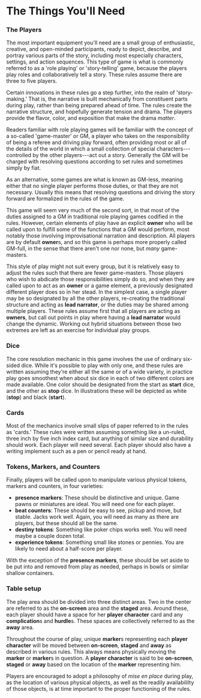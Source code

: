 # The Things You'll Need

### The Players
The most important equipment you'll need are a small group of enthusiastic, creative, and open-minded participants, ready to depict, describe, and portray various parts of the story, including most especially characters, settings, and action sequences.  This type of game is what is commonly referred to as a 'role playing' or 'story-telling' game, because the players play roles and collaboratively tell a story.  These rules assume there are three to five players.

Certain innovations in these rules go a step further, into the realm of 'story-making.'  That is, the narrative is built mechanically from constituent parts during play, rather than being prepared ahead of time.  The rules create the narrative structure, and hopefully generate tension and drama.  The players provide the flavor, color, and exposition that make the drama *matter*.

Readers familiar with role playing games will be familiar with the concept of a so-called 'game-master' or GM, a player who takes on the responsibility of being a referee and driving play forward, often providing most or all of the details of the world in which a small collection of special characters---controlled by the other players---act out a story.  Generally the GM will be charged with resolving questions according to set rules and sometimes simply by fiat.

As an alternative, some games are what is known as GM-less, meaning either that no single player performs those duties, or that they are not necessary.  Usually this means that resolving questions and driving the story forward are formalized in the rules of the game.

This game will seem very much of the second sort, in that most of the duties assigned to a GM in traditional role playing games codified in the rules.  However, certain elements of play have an explicit **owner** who will be called upon to fulfill some of the functions that a GM would perform, most notably those involving improvisational narration and description.  All players are by default **owner**s, and so this game is perhaps more properly called GM-full, in the sense that there aren't one nor none, but *many* game-masters.

This style of play might not suit every group, but it is relatively easy to adjust the rules such that there are fewer game-masters.  Those players who wish to abdicate those responsibilities simply do so, and when they are called upon to act as an **owner** or a game element, a previously designated different player does so in her stead.  In the simplest case, a single player may be so designated by all the other players, re-creating the traditional structure and acting as **lead narrator**, or the duties may be shared among multiple players.  These rules assume first that all players are acting as **owners**, but call out points in play where having a **lead narrator** would change the dynamic.  Working out hybrid situations between those two extremes are left as an exercise for individual play groups.

### Dice
The core resolution mechanic in this game involves the use of ordinary six-sided dice. While it's possible to play with only one, and these rules are written assuming they're either all the same or of a wide variety, in practice play goes smoothest when about six dice in each of two different colors are made available.  One color should be designated from the start as **start** dice, and the other as **stop** dice.  In illustrations these will be depicted as white (**stop**) and black (**start**).

### Cards
Most of the mechanics involve small slips of paper referred to in the rules as 'cards.'  These rules were written assuming something like a un-ruled, three inch by five inch index card, but anything of similar size and durability should work.  Each player will need several.  Each player should also have a writing implement such as a pen or pencil ready at hand.

### Tokens, Markers, and Counters
Finally, players will be called upon to manipulate various physical tokens, markers and counters, in four varieties:

* **presence markers**: These should be distinctive and unique. Game pawns or miniatures are ideal. You will need one for each player. 
* **beat counters**: These should be easy to see, pickup and move, but stable. Jacks work well. Again, you will need as many as there are players, but these should all be the same.
* **destiny tokens**: Something like poker chips works well.  You will need maybe a couple dozen total. 
* **experience tokens**: Something small like stones or pennies.  You are likely to need about a half-score per player.  

With the exception of the **presence markers**, these should be set aside to be put into and removed from play as needed, perhaps in bowls or similar shallow containers.

### Table setup
The play area should be divided into three distinct areas.  Two in the center are referred to as the **on-screen** area and the **staged** area.  Around these, each player should have a space for her **player character** card and any **complication**s and **hurdle**s.  These spaces are collectively referred to as the **away** area.  

Throughout the course of play, unique **marker**s representing each **player character** will be moved between **on-screen**, **staged** and **away** as described in various rules.  This always means physically moving the **marker** or **marker**s in question.  A **player character** is said to be **on-screen**, **staged** or **away** based on the location of the **marker** representing him. 

Players are encouraged to adopt a philosophy of *mise en place* during play, as the location of various physical objects, as well as the readily availabililty of those objects, is at time important to the proper functioning of the rules.

